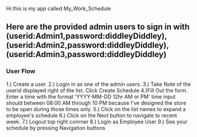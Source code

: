 Hi this is my app called My_Work_Schedule
## Here are the provided admin users to sign in with (userid:Admin1,password:diddleyDiddley), (userid:Admin2,password:diddleyDiddley), (userid:Admin3,password:diddleyDiddley)

### User Flow
1.) Create a user. <!-- store order in drop down menu matches assigned admin user -->
2.) Login in as one of the admin users.
3.) Take Note of the userid displayed right of the list. Click Create Schedule
4.)Fill Out the form. Enter a time with the format 'YYYY-MM-DD 12hr AM or PM' time input should between 08:00 AM through 10 PM because I've designed the store to be open during those times only.<!-- It is PST timezone -->
5.) Click on the list names to expand a employee's schedule
6.) Click on the Next button to navigate to recent week. <!-- Schedules are there to help consider creation next week's schedule -->
7.) Logout top right conrner
8.) Login as Employee User
9.) See your schedule by pressing Navigation buttons